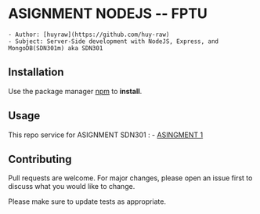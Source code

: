 # ASIGNMENT NODEJS -- FPTU 
    - Author: [huyraw](https://github.com/huy-raw) 
    - Subject: Server-Side development with NodeJS, Express, and MongoDB(SDN301m) aka SDN301

## Installation
Use the package manager [npm](https://www.npmjs.com/) to **install**.

## Usage
This repo service for ASIGNMENT SDN301 : 
    - [ASINGMENT 1](https://github.com/huy-raw/asignment-nodejs-fptu/tree/main/ASIGNMENT_1)

## Contributing
Pull requests are welcome. For major changes, please open an issue first
to discuss what you would like to change.

Please make sure to update tests as appropriate.


